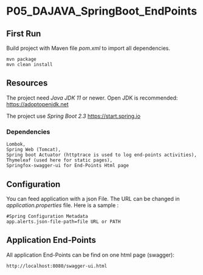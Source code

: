 # P05_DAJAVA_SpringBoot_EndPoints

## First Run

Build project with Maven file _pom.xml_ to import all dependencies.
    
    mvn package
    mvn clean install
    
## Resources
    
The project need _Java JDK 11_ or newer.
Open JDK is recommended: https://adoptopenjdk.net

The project use _Spring Boot 2.3_ https://start.spring.io 

### Dependencies 

    Lombok, 
    Spring Web (Tomcat),
    Spring boot Actuator (httptrace is used to log end-points activities),
    Thymeleaf (used here for static pages),
    Springfox-swagger-ui for End-Points Html page


## Configuration
You can feed application with a json File. The URL can be changed in *application.properties* file. Here is a sample :


	#Spring Configuration Metadata
    app.alerts.json-file-path=file URL or PATH
    
## Application End-Points

All application End-Points can be find on one html page (swagger):

    http://localhost:8080/swagger-ui.html